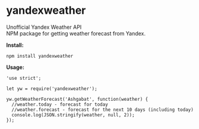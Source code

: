 # yandexweather
Unofficial Yandex Weather API <br/>
NPM package for getting weather forecast from Yandex.

**Install:**
```
npm install yandexweather
```

**Usage:**
```
'use strict';

let yw = require('yandexweather');

yw.getWeatherForecast('Ashgabat', function(weather) {
  //weather.today - forecast for today
  //weather.forecast - forecast for the next 10 days (including today)
  console.log(JSON.stringify(weather, null, 2));
});
```


